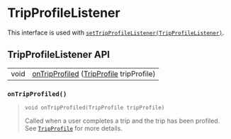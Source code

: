 # TripProfileListener

This interface is used with [`setTripProfileListener(TripProfileListener)`](sentiance.md#settripprofilelistener).

## TripProfileListener API

|  |  |
| :--- | :--- |
| void | [onTripProfiled](tripprofilelistener.md#ontripprofiled) \([TripProfile](tripprofile/) tripProfile\) |



### `onTripProfiled()`

> ```text
> void onTripProfiled(TripProfile tripProfile)
> ```
>
> Called when a user completes a trip and the trip has been profiled. See [`TripProfile`](tripprofile/) for more details.



